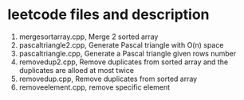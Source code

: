 # leetcode files and description

1. mergesortarray.cpp, Merge 2 sorted array
2. pascaltriangle2.cpp, Generate Pascal triangle with O(n) space
3. pascaltriangle.cpp, Generate a Pascal triangle given rows number
4. removedup2.cpp, Remove duplicates from sorted array and the duplicates are alloed at most twice
5. removedup.cpp, Remove duplicates from sorted array
6. removeelement.cpp, remove specific element
